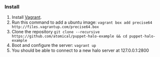 ### Install
1. Install [Vagrant](https://www.vagrantup.com/downloads.html).
2. Run this command to add a ubuntu image:
```vagrant box add precise64 http://files.vagrantup.com/precise64.box```
3. Clone the repository
```git clone --recursive https://github.com/atomical/puppet-halo-example && cd puppet-halo-example```
4. Boot and configure the server: ```vagrant up```
5. You should be able to connect to a new halo server at 127.0.0.1:2800